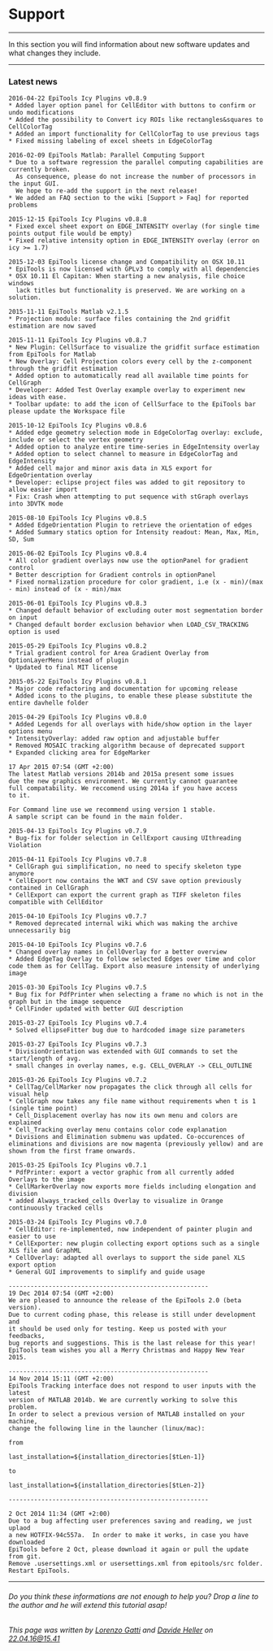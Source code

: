 # Support
---------------------------------------

In this section you will find information about new software updates and what changes they include.

----

### Latest news

	2016-04-22 EpiTools Icy Plugins v0.8.9
	* Added layer option panel for CellEditor with buttons to confirm or undo modifications
	* Added the possibility to Convert icy ROIs like rectangles&squares to CellColorTag
	* Added an import functionality for CellColorTag to use previous tags
	* Fixed missing labeling of excel sheets in EdgeColorTag
	
	2016-02-09 EpiTools Matlab: Parallel Computing Support
	* Due to a software regression the parallel computing capabilities are currently broken.
	  As consequence, please do not increase the number of processors in the input GUI.
	  We hope to re-add the support in the next release!
	* We added an FAQ section to the wiki [Support > Faq] for reported problems

	2015-12-15 EpiTools Icy Plugins v0.8.8
	* Fixed excel sheet export on EDGE_INTENSITY overlay (for single time points output file would be empty)
	* Fixed relative intensity option in EDGE_INTENSITY overlay (error on icy >= 1.7) 

	2015-12-03 EpiTools license change and Compatibility on OSX 10.11
	* EpiTools is now licensed with GPLv3 to comply with all dependencies
	* OSX 10.11 El Capitan: When starting a new analysis, file choice windows
	  lack titles but functionality is preserved. We are working on a solution.

	2015-11-11 EpiTools Matlab v2.1.5
	* Projection module: surface files containing the 2nd gridfit estimation are now saved

	2015-11-11 EpiTools Icy Plugins v0.8.7
	* New Plugin: CellSurface to visualize the gridfit surface estimation from EpiTools for Matlab
	* New Overlay: Cell Projection colors every cell by the z-component through the gridfit estimation
	* Added option to automatically read all available time points for CellGraph
	* Developer: Added Test Overlay example overlay to experiment new ideas with ease.
	* Toolbar update: to add the icon of CellSurface to the EpiTools bar please update the Workspace file
	
	2015-10-12 EpiTools Icy Plugins v0.8.6
	* Added edge geometry selection mode in EdgeColorTag overlay: exclude, include or select the vertex geometry
	* Added option to analyze entire time-series in EdgeIntensity overlay
	* Added option to select channel to measure in EdgeColorTag and EdgeIntensity
	* Added cell major and minor axis data in XLS export for EdgeOrientation overlay
	* Developer: eclipse project files was added to git repository to allow easier import
	* Fix: Crash when attempting to put sequence with stGraph overlays into 3DVTK mode
	
	2015-08-10 EpiTools Icy Plugins v0.8.5
	* Added EdgeOrientation Plugin to retrieve the orientation of edges
	* Added Summary statics option for Intensity readout: Mean, Max, Min, SD, Sum
	
	2015-06-02 EpiTools Icy Plugins v0.8.4
	* All color gradient overlays now use the optionPanel for gradient control
	* Better description for Gradient controls in optionPanel
	* Fixed normalization procedure for color gradient, i.e (x - min)/(max - min) instead of (x - min)/max

	2015-06-01 EpiTools Icy Plugins v0.8.3
	* Changed default behavior of excluding outer most segmentation border on input
	* Changed default border exclusion behavior when LOAD_CSV_TRACKING option is used 

	2015-05-29 EpiTools Icy Plugins v0.8.2
	* Trial gradient control for Area Gradient Overlay from OptionLayerMenu instead of plugin
	* Updated to final MIT license

	2015-05-22 EpiTools Icy Plugins v0.8.1
	* Major code refactoring and documentation for upcoming release
	* Added icons to the plugins, to enable these please substitute the entire davhelle folder

	2015-04-29 EpiTools Icy Plugins v0.8.0
	* Added Legends for all overlays with hide/show option in the layer options menu
	* IntensityOverlay: added raw option and adjustable buffer
	* Removed MOSAIC tracking algorithm because of deprecated support
	* Expanded clicking area for EdgeMarker
	
	17 Apr 2015 07:54 (GMT +2:00)
	The latest Matlab versions 2014b and 2015a present some issues
	due the new graphics environment. We currently cannot guarantee 
	full compatability. We reccomend using 2014a if you have access 
	to it.
	
	For Command line use we recommend using version 1 stable. 
	A sample script can be found in the main folder.
	
	2015-04-13 EpiTools Icy Plugins v0.7.9
	* Bug-fix for folder selection in CellExport causing UIthreading Violation

	2015-04-11 EpiTools Icy Plugins v0.7.8
	* CellGraph gui simplification, no need to specify skeleton type anymore
	* CellExport now contains the WKT and CSV save option previously contained in CellGraph
	* CellExport can export the current graph as TIFF skeleton files compatible with CellEditor

	2015-04-10 EpiTools Icy Plugins v0.7.7
	* Removed deprecated internal wiki which was making the archive unnecessarily big

	2015-04-10 EpiTools Icy Plugins v0.7.6
	* Changed overlay names in CellOverlay for a better overview
	* Added EdgeTag Overlay to follow selected Edges over time and color code them as for CellTag. Export also measure intensity of underlying image

	2015-03-30 EpiTools Icy Plugins v0.7.5
	* Bug fix for PdfPrinter when selecting a frame no which is not in the graph but in the image sequence
	* CellFinder updated with better GUI description

	2015-03-27 EpiTools Icy Plugins v0.7.4
	* Solved ellipseFitter bug due to hardcoded image size parameters

	2015-03-27 EpiTools Icy Plugins v0.7.3
	* DivisionOrientation was extended with GUI commands to set the start/length of avg.
	* small changes in overlay names, e.g. CELL_OVERLAY -> CELL_OUTLINE

	2015-03-26 EpiTools Icy Plugins v0.7.2
	* CellTag/CellMarker now propagates the click through all cells for visual help
	* CellGraph now takes any file name without requirements when t is 1 (single time point)
	* Cell_Displacement overlay has now its own menu and colors are explained
	* Cell_Tracking overlay menu contains color code explanation
	* Divisions and Elimination submenu was updated. Co-occurences of eliminations and divisions are now magenta (previously yellow) and are shown from the first frame onwards.

	2015-03-25 EpiTools Icy Plugins v0.7.1
	* PdfPrinter: export a vector graphic from all currently added Overlays to the image
	* CellMarkerOverlay now exports more fields including elongation and division
	* added Always_tracked_cells Overlay to visualize in Orange continuously tracked cells

	2015-03-24 EpiTools Icy Plugins v0.7.0
	* CellEditor: re-implemented, now independent of painter plugin and easier to use
	* CellExporter: new plugin collecting export options such as a single XLS file and GraphML
	* CellOverlay: adapted all overlays to support the side panel XLS export option
	* General GUI improvements to simplify and guide usage

	-------------------------------------------------------
	19 Dec 2014 07:54 (GMT +2:00)
	We are pleased to announce the release of the EpiTools 2.0 (beta version). 
	Due to current coding phase, this release is still under development and 
	it should be used only for testing. Keep us posted with your feedbacks, 
	bug reports and suggestions. This is the last release for this year!
	EpiTools team wishes you all a Merry Christmas and Happy New Year 2015. 
	
	-------------------------------------------------------
	14 Nov 2014 15:11 (GMT +2:00)
	EpiTools Tracking interface does not respond to user inputs with the latest 
	version of MATLAB 2014b. We are currently working to solve this problem. 
	In order to select a previous version of MATLAB installed on your machine, 
	change the following line in the launcher (linux/mac):

	from 

	last_installation=${installation_directories[$tLen-1]}

	to

	last_installation=${installation_directories[$tLen-2]} 

	-------------------------------------------------------

	2 Oct 2014 11:34 (GMT +2:00)
	Due to a bug affecting user preferences saving and reading, we just uplaod 
	a new HOTFIX-94c557a.  In order to make it works, in case you have downloaded 
	EpiTools before 2 Oct, please download it again or pull the update from git.
	Remove .usersettings.xml or usersettings.xml from epitools/src folder. 
	Restart EpiTools.




---------------------------------------

######  Do you think these informations are not enough to help you? Drop a line to the author and he will extend this tutorial asap!

###### This page was written by [Lorenzo Gatti](mailto:lorenzo.gatti.89@gmail.com) and [Davide Heller](mailto:davide.heller@imls.uzh.ch) on 22.04.16@15.41




<script>
  (function(i,s,o,g,r,a,m){i['GoogleAnalyticsObject']=r;i[r]=i[r]||function(){
  (i[r].q=i[r].q||[]).push(arguments)},i[r].l=1*new Date();a=s.createElement(o),
  m=s.getElementsByTagName(o)[0];a.async=1;a.src=g;m.parentNode.insertBefore(a,m)
  })(window,document,'script','//www.google-analytics.com/analytics.js','ga');

  ga('create', 'UA-55332946-1', 'auto');
  ga('send', 'pageview');

</script>
